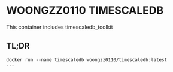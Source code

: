 # WOONGZZ0110 TIMESCALEDB
This container includes timescaledb_toolkit

## TL;DR
```
docker run --name timescaledb woongzz0110/timescaledb:latest
---